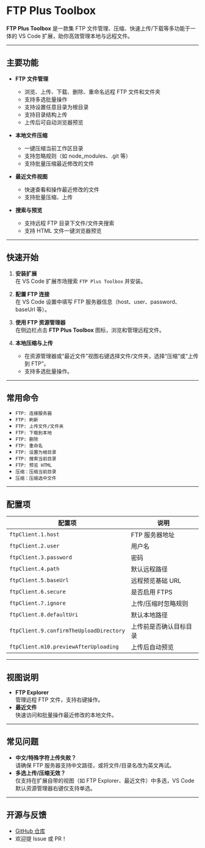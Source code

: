 # FTP Plus Toolbox

**FTP Plus Toolbox** 是一款集 FTP 文件管理、压缩、快速上传/下载等多功能于一体的 VS Code 扩展，助你高效管理本地与远程文件。

---

## 主要功能

- **FTP 文件管理**
  - 浏览、上传、下载、删除、重命名远程 FTP 文件和文件夹
  - 支持多选批量操作
  - 支持设置任意目录为根目录
  - 支持目录结构上传
  - 上传后可自动浏览器预览

- **本地文件压缩**
  - 一键压缩当前工作区目录
  - 支持忽略规则（如 node_modules、.git 等）
  - 支持批量压缩最近修改的文件

- **最近文件视图**
  - 快速查看和操作最近修改的文件
  - 支持批量压缩、上传

- **搜索与预览**
  - 支持远程 FTP 目录下文件/文件夹搜索
  - 支持 HTML 文件一键浏览器预览

---

## 快速开始

1. **安装扩展**  
   在 VS Code 扩展市场搜索 `FTP Plus Toolbox` 并安装。

2. **配置 FTP 连接**  
   在 VS Code 设置中填写 FTP 服务器信息（host、user、password、baseUrl 等）。

3. **使用 FTP 资源管理器**  
   在侧边栏点击 **FTP Plus Toolbox** 图标，浏览和管理远程文件。

4. **本地压缩与上传**  
   - 在资源管理器或“最近文件”视图右键选择文件/文件夹，选择“压缩”或“上传到 FTP”。
   - 支持多选批量操作。

---

## 常用命令

- `FTP: 连接服务器`
- `FTP: 刷新`
- `FTP: 上传文件/文件夹`
- `FTP: 下载到本地`
- `FTP: 删除`
- `FTP: 重命名`
- `FTP: 设置为根目录`
- `FTP: 搜索当前目录`
- `FTP: 预览 HTML`
- `压缩：压缩当前目录`
- `压缩：压缩选中文件`

---

## 配置项

| 配置项 | 说明 |
| ------ | ---- |
| `ftpClient.1.host` | FTP 服务器地址 |
| `ftpClient.2.user` | 用户名 |
| `ftpClient.3.password` | 密码 |
| `ftpClient.4.path` | 默认远程路径 |
| `ftpClient.5.baseUrl` | 远程预览基础 URL |
| `ftpClient.6.secure` | 是否启用 FTPS |
| `ftpClient.7.ignore` | 上传/压缩时忽略规则 |
| `ftpClient.8.defaultUri` | 默认本地路径 |
| `ftpClient.9.confirmTheUploadDirectory` | 上传前是否确认目标目录 |
| `ftpClient.m10.previewAfterUploading` | 上传后自动预览 |

---

## 视图说明

- **FTP Explorer**  
  管理远程 FTP 文件，支持右键操作。
- **最近文件**  
  快速访问和批量操作最近修改的本地文件。

---

## 常见问题

- **中文/特殊字符上传失败？**  
  请确保 FTP 服务器支持中文路径，或将文件/目录名改为英文再试。
- **多选上传/压缩无效？**  
  仅支持在扩展自带的视图（如 FTP Explorer、最近文件）中多选，VS Code 默认资源管理器右键仅支持单选。

---

## 开源与反馈

- [GitHub 仓库](https://github.com/wufan123/vs-ex-ftp)
- 欢迎提 Issue 或 PR！